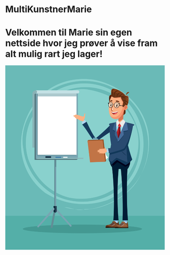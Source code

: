 # MultiKunstnerMarie
# Velkommen til Marie sin egen nettside hvor jeg prøver å vise fram alt mulig rart jeg lager!

![Flott bilde](https://github.com/marieherm/MultiKunstnerMarie/blob/main/docs/assets/css/COLOURBOX38051110.jpg)

